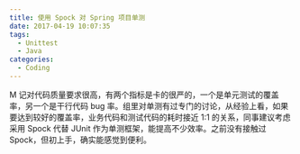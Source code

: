 ```yaml
---
title: 使用 Spock 对 Spring 项目单测
date: 2017-04-19 10:07:35
tags:
  - Unittest
  - Java
categories:
  - Coding
---
```


M 记对代码质量要求很高，有两个指标是卡的很严的，一个是单元测试的覆盖率，另一个是干行代码 bug 率。组里对单测有过专门的讨论，从经验上看，如果要达到较好的覆盖率，业务代码和测试代码的耗时接近 1:1 的关系，同事建议考虑采用 Spock 代替 JUnit 作为单测框架，能提高不少效率。之前没有接触过 Spock，但初上手，确实能感觉到便利。

<!-- more -->

## 